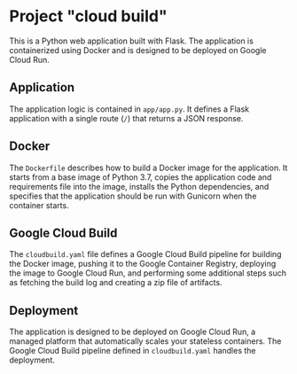 # Project "cloud build"

This is a Python web application built with Flask. The application is containerized using Docker and is designed to be deployed on Google Cloud Run.

## Application

The application logic is contained in `app/app.py`. It defines a Flask application with a single route (`/`) that returns a JSON response.

## Docker

The `Dockerfile` describes how to build a Docker image for the application. It starts from a base image of Python 3.7, copies the application code and requirements file into the image, installs the Python dependencies, and specifies that the application should be run with Gunicorn when the container starts.

## Google Cloud Build

The `cloudbuild.yaml` file defines a Google Cloud Build pipeline for building the Docker image, pushing it to the Google Container Registry, deploying the image to Google Cloud Run, and performing some additional steps such as fetching the build log and creating a zip file of artifacts.


## Deployment

The application is designed to be deployed on Google Cloud Run, a managed platform that automatically scales your stateless containers. The Google Cloud Build pipeline defined in `cloudbuild.yaml` handles the deployment.

